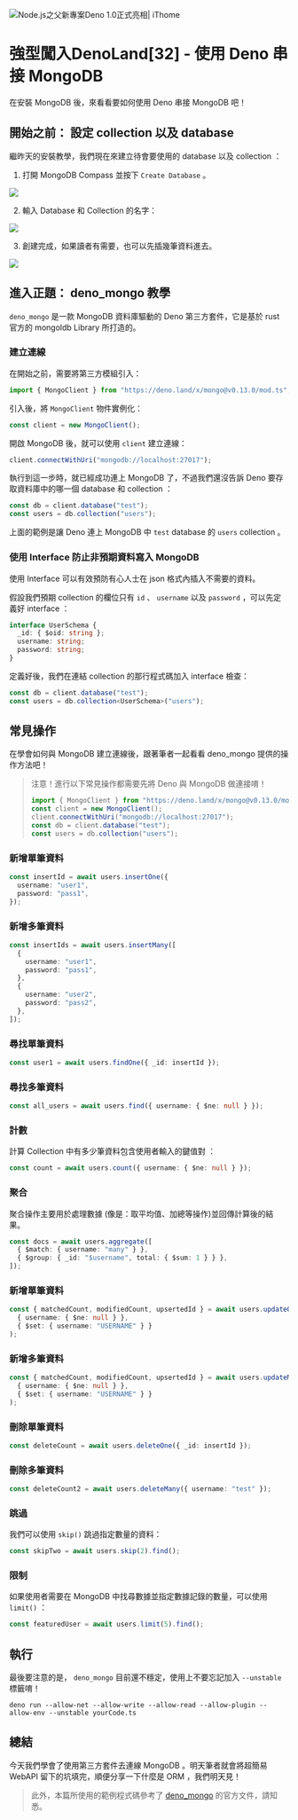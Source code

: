 ![Node.js之父新專案Deno 1.0正式亮相| iThome](https://s4.itho.me/sites/default/files/styles/picture_size_large/public/field/image/v1_wide.jpg?itok=aqrO_0jM)

# 強型闖入DenoLand[32] - 使用 Deno 串接 MongoDB 

在安裝 MongoDB 後，來看看要如何使用 Deno 串接 MongoDB 吧！

## 開始之前： 設定 collection 以及 database

繼昨天的安裝教學，我們現在來建立待會要使用的 database 以及 collection ：

1. 打開 MongoDB Compass 並按下 `Create Database` 。

![](./32-1.png)

2. 輸入 Database 和 Collection 的名字：

![](./32-2.png)

3. 創建完成，如果讀者有需要，也可以先插幾筆資料進去。

![](./32-3.png)

## 進入正題： deno_mongo 教學

`deno_mongo` 是一款 MongoDB 資料庫驅動的 Deno 第三方套件，它是基於 rust 官方的 mongoldb Library 所打造的。

### 建立連線

在開始之前，需要將第三方模組引入：

```typescript
import { MongoClient } from "https://deno.land/x/mongo@v0.13.0/mod.ts";
```

引入後，將 `MongoClient` 物件實例化：

```typescript
const client = new MongoClient();
```

開啟 MongoDB 後，就可以使用 `client` 建立連線：

```typescript
client.connectWithUri("mongodb://localhost:27017");
```

執行到這一步時，就已經成功連上 MongoDB 了，不過我們還沒告訴 Deno 要存取資料庫中的哪一個 database 和 collection ：

```typescript
const db = client.database("test");
const users = db.collection("users");
```

上面的範例是讓 Deno 連上 MongoDB 中 `test` database  的 `users` collection 。

### 使用 Interface 防止非預期資料寫入 MongoDB

使用 Interface 可以有效預防有心人士在 json 格式內插入不需要的資料。

假設我們預期 collection 的欄位只有 `id` 、 `username` 以及 `password` ，可以先定義好 interface ：

```typescript
interface UserSchema {
  _id: { $oid: string };
  username: string;
  password: string;
}
```

定義好後，我們在連結 collection 的那行程式碼加入 interface 檢查：

```typescript
const db = client.database("test");
const users = db.collection<UserSchema>("users");
```

## 常見操作

在學會如何與 MongoDB 建立連線後，跟著筆者一起看看 deno_mongo 提供的操作方法吧！

> 注意！進行以下常見操作都需要先將 Deno 與 MongoDB 做連接唷！
>
> ```typescript
> import { MongoClient } from "https://deno.land/x/mongo@v0.13.0/mod.ts";
> const client = new MongoClient();
> client.connectWithUri("mongodb://localhost:27017");
> const db = client.database("test");
> const users = db.collection("users");
> ```

### 新增單筆資料

```typescript
const insertId = await users.insertOne({
  username: "user1",
  password: "pass1",
});
```

### 新增多筆資料

```typescript
const insertIds = await users.insertMany([
  {
    username: "user1",
    password: "pass1",
  },
  {
    username: "user2",
    password: "pass2",
  },
]);
```

### 尋找單筆資料

```typescript
const user1 = await users.findOne({ _id: insertId });
```

### 尋找多筆資料

```typescript
const all_users = await users.find({ username: { $ne: null } });
```

### 計數

計算 Collection 中有多少筆資料包含使用者輸入的鍵值對 ：

```typescript
const count = await users.count({ username: { $ne: null } });
```

### 聚合

聚合操作主要用於處理數據 (像是：取平均值、加總等操作)並回傳計算後的結果。 

```typescript
const docs = await users.aggregate([
  { $match: { username: "many" } },
  { $group: { _id: "$username", total: { $sum: 1 } } },
]);
```

### 新增單筆資料

```typescript
const { matchedCount, modifiedCount, upsertedId } = await users.updateOne(
  { username: { $ne: null } },
  { $set: { username: "USERNAME" } }
);
```

### 新增多筆資料

```typescript
const { matchedCount, modifiedCount, upsertedId } = await users.updateMany(
  { username: { $ne: null } },
  { $set: { username: "USERNAME" } }
);
```

### 刪除單筆資料

```typescript
const deleteCount = await users.deleteOne({ _id: insertId });
```

### 刪除多筆資料

```typescript
const deleteCount2 = await users.deleteMany({ username: "test" });
```

### 跳過

我們可以使用 `skip()` 跳過指定數量的資料：

```typescript
const skipTwo = await users.skip(2).find();
```

### 限制

如果使用者需要在 MongoDB 中找尋數據並指定數據記錄的數量，可以使用 `limit()` ：

```typescript
const featuredUser = await users.limit(5).find();
```

## 執行

最後要注意的是， `deno_mongo` 目前還不穩定，使用上不要忘記加入 `--unstable` 標籤唷！

```
deno run --allow-net --allow-write --allow-read --allow-plugin --allow-env --unstable yourCode.ts
```

## 總結

今天我們學會了使用第三方套件去連線 MongoDB 。明天筆者就會將超簡易 WebAPI 留下的坑填完，順便分享一下什麼是 ORM ，我們明天見！

> 此外，本篇所使用的範例程式碼參考了 [deno_mongo](https://deno.land/x/mongo@v0.13.0) 的官方文件，請知悉。

